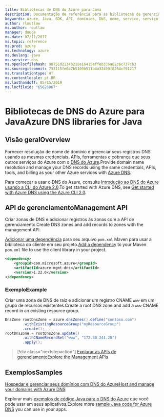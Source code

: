 ```yaml
---
title: Bibliotecas de DNS do Azure para Java
description: Documentação de referência para as bibliotecas de gerenciamento de Java de DNS do Azure
keywords: Azure, Java, SDK, API, domínios, DNS, nome, service, serviço de nome de domínio
author: rloutlaw
ms.author: routlaw
manager: douge
ms.date: 07/11/2017
ms.topic: reference
ms.prod: azure
ms.technology: azure
ms.devlang: java
ms.service: dns
ms.openlocfilehash: 90751d2134b218e16415effeb336a62c6c737cb3
ms.sourcegitcommit: 733115fe0a7b5109b511b4a32490f8264cf91217
ms.translationtype: HT
ms.contentlocale: pt-BR
ms.lasthandoff: 05/15/2019
ms.locfileid: "65626067"
---
```

# <a name="azure-dns-libraries-for-java"></a><span data-ttu-id="a417e-104">Bibliotecas de DNS do Azure para Java</span><span class="sxs-lookup"><span data-stu-id="a417e-104">Azure DNS libraries for Java</span></span>

## <a name="overview"></a><span data-ttu-id="a417e-105">Visão geral</span><span class="sxs-lookup"><span data-stu-id="a417e-105">Overview</span></span>

<span data-ttu-id="a417e-106">Fornecer resolução de nome de domínio e gerenciar seus registros DNS usando as mesmas credenciais, APIs, ferramentas e cobrança que seus outros serviços do Azure com o [DNS do Azure](/azure/dns/dns-overview).</span><span class="sxs-lookup"><span data-stu-id="a417e-106">Provide domain name resolution and manage your DNS records using the same credentials, APIs, tools, and billing as your other Azure services with [Azure DNS](/azure/dns/dns-overview).</span></span>

<span data-ttu-id="a417e-107">Para começar a usar o DNS do Azure, consulte [Introdução ao DNS do Azure usando a CLI do Azure 2.0](/azure/dns/dns-getstarted-cli).</span><span class="sxs-lookup"><span data-stu-id="a417e-107">To get started with Azure DNS, see [Get started with Azure DNS using the Azure CLI 2.0](/azure/dns/dns-getstarted-cli).</span></span>

## <a name="management-api"></a><span data-ttu-id="a417e-108">API de gerenciamento</span><span class="sxs-lookup"><span data-stu-id="a417e-108">Management API</span></span>

<span data-ttu-id="a417e-109">Criar zonas de DNS e adicionar registros às zonas com a API de gerenciamento.</span><span class="sxs-lookup"><span data-stu-id="a417e-109">Create DNS zones and add records to zones with the management API.</span></span>

<span data-ttu-id="a417e-110">[Adicionar uma dependência](https://maven.apache.org/guides/getting-started/index.html#How_do_I_use_external_dependencies) para seu arquivo `pom.xml` Maven para usar a biblioteca do cliente em seu projeto.</span><span class="sxs-lookup"><span data-stu-id="a417e-110">[Add a dependency](https://maven.apache.org/guides/getting-started/index.html#How_do_I_use_external_dependencies) to your Maven `pom.xml` file to use the client library in your project.</span></span>

```XML
<dependency>
    <groupId>com.microsoft.azure</groupId>
    <artifactId>azure-mgmt-dns</artifactId>
    <version>1.22.0</version>
</dependency>
```   

### <a name="example"></a><span data-ttu-id="a417e-111">Exemplo</span><span class="sxs-lookup"><span data-stu-id="a417e-111">Example</span></span>

<span data-ttu-id="a417e-112">Criar uma zona de DNS de raiz e adicionar um registro CNAME `www` em um grupo de recursos existentes.</span><span class="sxs-lookup"><span data-stu-id="a417e-112">Create a root DNS zone and add a `www` CNAME record in an existing resource group.</span></span>

```java
DnsZone rootDnsZone = azure.dnsZones().define("contoso.com")
        .withExistingResourceGroup("myResourceGroup")
        .create();
rootDnsZone = rootDnsZone.update()
        .withCNameRecordSet("www", "172.30.241.20")
        .apply();
```

> [!div class="nextstepaction"]
> [<span data-ttu-id="a417e-113">Explorar as APIs de gerenciamento</span><span class="sxs-lookup"><span data-stu-id="a417e-113">Explore the Management APIs</span></span>](/java/api/overview/azure/dns/management)

## <a name="samples"></a><span data-ttu-id="a417e-114">Exemplos</span><span class="sxs-lookup"><span data-stu-id="a417e-114">Samples</span></span>

[<span data-ttu-id="a417e-115">Hospedar e gerenciar seus domínios com DNS do Azure</span><span class="sxs-lookup"><span data-stu-id="a417e-115">Host and manage your domains with Azure DNS</span></span>](https://github.com/Azure-Samples/dns-java-host-and-manage-your-domains)

<span data-ttu-id="a417e-116">Explorar mais [exemplos de código Java para o DNS do Azure](https://azure.microsoft.com/resources/samples/?platform=java&term=dns) que você pode usar em seus aplicativos.</span><span class="sxs-lookup"><span data-stu-id="a417e-116">Explore more [sample Java code for Azure DNS](https://azure.microsoft.com/resources/samples/?platform=java&term=dns) you can use in your apps.</span></span>

<!---Loc Comment: Please, refer to conversation section to check the issue. Thanks.--->
